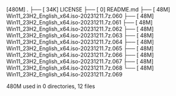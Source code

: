 [480M]  .
├── [ 34K]  LICENSE
├── [   0]  README.md
├── [ 48M]  Win11_23H2_English_x64.iso-20231211.7z.060
├── [ 48M]  Win11_23H2_English_x64.iso-20231211.7z.061
├── [ 48M]  Win11_23H2_English_x64.iso-20231211.7z.062
├── [ 48M]  Win11_23H2_English_x64.iso-20231211.7z.063
├── [ 48M]  Win11_23H2_English_x64.iso-20231211.7z.064
├── [ 48M]  Win11_23H2_English_x64.iso-20231211.7z.065
├── [ 48M]  Win11_23H2_English_x64.iso-20231211.7z.066
├── [ 48M]  Win11_23H2_English_x64.iso-20231211.7z.067
├── [ 48M]  Win11_23H2_English_x64.iso-20231211.7z.068
└── [ 48M]  Win11_23H2_English_x64.iso-20231211.7z.069

 480M used in 0 directories, 12 files
